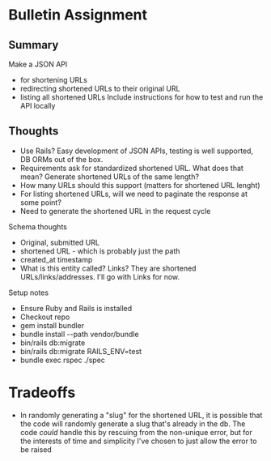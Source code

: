 # Bulletin Assignment

## Summary

Make a JSON API 
  - for shortening URLs
  - redirecting shortened URLs to their original URL
  - listing all shortened URLs
Include instructions for how to test and run the API locally

## Thoughts

- Use Rails? Easy development of JSON APIs, testing is well supported, DB ORMs out of the box.
- Requirements ask for standardized shortened URL. What does that mean? Generate shortened URLs of the same length?
- How many URLs should this support (matters for shortened URL lenght)
- For listing shortened URLs, will we need to paginate the response at some point?
- Need to generate the shortened URL in the request cycle

Schema thoughts
- Original, submitted URL
- shortened URL - which is probably just the path
- created_at timestamp
- What is this entity called? Links? They are shortened URLs/links/addresses. I'll go with Links for now.


 Setup notes
 - Ensure Ruby and Rails is installed
 - Checkout repo
 - gem install bundler
 - bundle install --path vendor/bundle
 - bin/rails db:migrate
 - bin/rails db:migrate RAILS_ENV=test
 - bundle exec rspec ./spec

 # Tradeoffs
 - In randomly generating a "slug" for the shortened URL, it is possible that the code
   will randomly generate a slug that's already in the db. The code _could_ handle this
   by rescuing from the non-unique error, but for the interests of time and simplicity 
   I've chosen to just allow the error to be raised